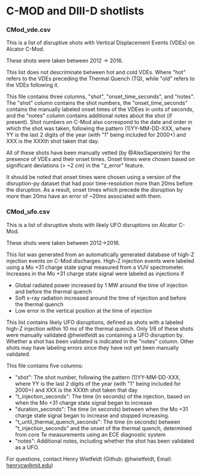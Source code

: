 
# C-MOD and DIII-D shotlists

### CMod_vde.csv

This is a list of disruptive shots with Vertical Displacement Events (VDEs) on Alcator C-Mod.

These shots were taken between 2012 -> 2016.

This list does not descriminate between hot and cold VDEs. Where "hot" refers to the VDEs preceding the Thermal Quench (TQ), while "old" refers to the VDEs following it.

This file contains three columns, "shot", "onset_time_seconds", and "notes". The "shot" column contains the shot numbers, the "onset_time_seconds" contains the manually labeled onset times of the VDEes in units of seconds, and the "notes" column contains additional notes about the shot (if present). Shot numbers on C-Mod also correspond to the date and order in which the shot was taken, following the pattern (1)YY-MM-DD-XXX, where YY is the last 2 digits of the year (with "1" being included for 2000+) and XXX is the XXXth shot taken that day.

All of these shots have been manually vetted (by @AlexSaperstein) for the presence of VDEs and their onset times. Onset times were chosen based on significant deviations (> ~2 cm) in the "z_error" feature.

It should be noted that onset times were chosen using a version of the disruption-py dataset that had poor time-resolution more than 20ms before the disruption. As a result, onset times which precede the disruption by more than 20ms have an error of ~20ms associated with them.

### CMod_ufo.csv

This is a list of disruptive shots with likely UFO disruptions on Alcator C-Mod.

These shots were taken between 2012->2016.

This list was generated from an automatically generated database of high-Z injection events on C-Mod discharges.
High-Z injection events were labeled using a Mo +31 charge state signal measured from a VUV spectrometer.
Increases in the Mo +31 charge state signal were labeled as injections if
- Global radiated power increased by 1 MW around the time of injection and before the thermal quench
- Soft x-ray radiation increased around the time of injection and before the thermal quench
- Low error in the vertical position at the time of injection

This list contains likely UFO disruptions, defined as shots with a labeled high-Z injection within 10 ms of the thermal quench. Only 1/6 of these shots were manually validated @hwietfeldt as containing a UFO disruption by. Whether a shot has been validated is indicated in the "notes" column. Other shots may have labeling errors since they have not yet been manually validated.

This file contains five columns:
- "shot": The shot number, following the pattern (1)YY-MM-DD-XXX, where YY is the last 2 digits of the year (with "1" being included for 2000+) and XXX is the XXXth shot taken that day
- "t_injection_seconds": The time (in seconds) of the injection, based on when the Mo +31 charge state signal began to increase
- "duration_seconds": The time (in seconds) between when the Mo +31 charge state signal began to increase and stopped increasing.
- "t_until_thermal_quench_seconds": The time (in seconds) between "t_injection_seconds" and the onset of the thermal quench, determined from core Te measurements using an ECE diagnostic system
- "notes": Additional notes, including whether the shot has been validated as a UFO.

For questions, contact Henry Wietfeldt (Github: @hwietfeldt, Email: henrycw@mit.edu)

